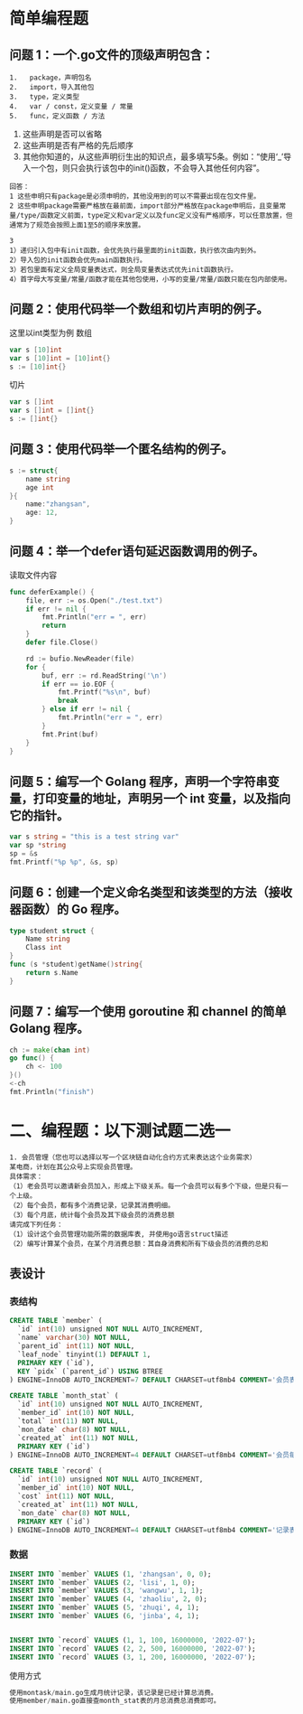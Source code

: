 # 简单编程题
## 问题 1：一个.go文件的顶级声明包含：

```
1.	 package，声明包名
2.	 import，导入其他包
3.	 type，定义类型
4.	 var / const，定义变量 / 常量
5.	 func，定义函数 / 方法
```
1.	 这些声明是否可以省略
2.	 这些声明是否有严格的先后顺序
3.	 其他你知道的，从这些声明衍生出的知识点，最多填写5条。例如：“使用‘_’导入一个包，则只会执行该包中的init()函数，不会导入其他任何内容”。

```
回答：
1 这些申明只有package是必须申明的，其他没用到的可以不需要出现在包文件里。
2 这些申明package需要严格放在最前面，import部分严格放在package申明后，且变量常量/type/函数定义前面，type定义和var定义以及func定义没有严格顺序，可以任意放置，但通常为了规范会按照上面1至5的顺序来放置。

3 
1）递归引入包中有init函数，会优先执行最里面的init函数，执行依次由内到外。
2）导入包的init函数会优先main函数执行。
3）若包里面有定义全局变量表达式，则全局变量表达式优先init函数执行。
4）首字母大写变量/常量/函数才能在其他包使用，小写的变量/常量/函数只能在包内部使用。
```


## 问题 2：使用代码举一个数组和切片声明的例子。
这里以int类型为例
数组
```go
var s [10]int
var s [10]int = [10]int{}
s := [10]int{}
```
切片
```go
var s []int
var s []int = []int{}
s := []int{}
```

## 问题 3：使用代码举一个匿名结构的例子。
```go
s := struct{
    name string
    age int
}{
    name:"zhangsan",
    age: 12,
}

```

## 问题 4：举一个defer语句延迟函数调用的例子。
读取文件内容
```go
func deferExample() {
    file, err := os.Open("./test.txt")
    if err != nil {
        fmt.Println("err = ", err)
        return
    }
    defer file.Close()

    rd := bufio.NewReader(file)
    for {
        buf, err := rd.ReadString('\n')
        if err == io.EOF {
            fmt.Printf("%s\n", buf)
            break
        } else if err != nil {
            fmt.Println("err = ", err)
        }
        fmt.Print(buf)
    }
}
```

## 问题 5：编写一个 Golang 程序，声明一个字符串变量，打印变量的地址，声明另一个 int 变量，以及指向它的指针。

```go
var s string = "this is a test string var"
var sp *string
sp = &s
fmt.Printf("%p %p", &s, sp)
```

## 问题 6：创建一个定义命名类型和该类型的方法（接收器函数）的 Go 程序。
```go
type student struct {
    Name string
    Class int
}
func (s *student)getName()string{
    return s.Name
}
```

## 问题 7：编写一个使用 goroutine 和 channel 的简单 Golang 程序。
```go
ch := make(chan int)
go func() {
    ch <- 100
}()
<-ch
fmt.Println("finish")
```

# 二、编程题：以下测试题二选一
```
1. 会员管理（您也可以选择以写一个区块链自动化合约方式来表达这个业务需求）
某电商，计划在其公众号上实现会员管理。
具体需求：
（1）老会员可以邀请新会员加入，形成上下级关系。每一个会员可以有多个下级，但是只有一个上级。
（2）每个会员，都有多个消费记录，记录其消费明细。
（3）每个月底，统计每个会员及其下级会员的消费总额
请完成下列任务：
（1）设计这个会员管理功能所需的数据库表, 并使用go语言struct描述
（2）编写计算某个会员，在某个月消费总额：其自身消费和所有下级会员的消费的总和
```

## 表设计
### 表结构
```sql
CREATE TABLE `member` (
  `id` int(10) unsigned NOT NULL AUTO_INCREMENT,
  `name` varchar(30) NOT NULL,
  `parent_id` int(11) NOT NULL,
  `leaf_node` tinyint(1) DEFAULT 1,
  PRIMARY KEY (`id`),
  KEY `pidx` (`parent_id`) USING BTREE
) ENGINE=InnoDB AUTO_INCREMENT=7 DEFAULT CHARSET=utf8mb4 COMMENT='会员表';

CREATE TABLE `month_stat` (
  `id` int(10) unsigned NOT NULL AUTO_INCREMENT,
  `member_id` int(10) NOT NULL,
  `total` int(11) NOT NULL,
  `mon_date` char(8) NOT NULL,
  `created_at` int(11) NOT NULL,
  PRIMARY KEY (`id`)
) ENGINE=InnoDB AUTO_INCREMENT=4 DEFAULT CHARSET=utf8mb4 COMMENT='会员每月月统计表';

CREATE TABLE `record` (
  `id` int(10) unsigned NOT NULL AUTO_INCREMENT,
  `member_id` int(10) NOT NULL,
  `cost` int(11) NOT NULL,
  `created_at` int(11) NOT NULL,
  `mon_date` char(8) NOT NULL,
  PRIMARY KEY (`id`)
) ENGINE=InnoDB AUTO_INCREMENT=4 DEFAULT CHARSET=utf8mb4 COMMENT='记录表';

```
### 数据
```sql
INSERT INTO `member` VALUES (1, 'zhangsan', 0, 0);
INSERT INTO `member` VALUES (2, 'lisi', 1, 0);
INSERT INTO `member` VALUES (3, 'wangwu', 1, 1);
INSERT INTO `member` VALUES (4, 'zhaoliu', 2, 0);
INSERT INTO `member` VALUES (5, 'zhuqi', 4, 1);
INSERT INTO `member` VALUES (6, 'jinba', 4, 1);


INSERT INTO `record` VALUES (1, 1, 100, 16000000, '2022-07');
INSERT INTO `record` VALUES (2, 2, 500, 16000000, '2022-07');
INSERT INTO `record` VALUES (3, 1, 200, 16000000, '2022-07');

```
使用方式

```sql
使用montask/main.go生成月统计记录，该记录是已经计算总消费。
使用member/main.go直接查month_stat表的月总消费总消费即可。
```







